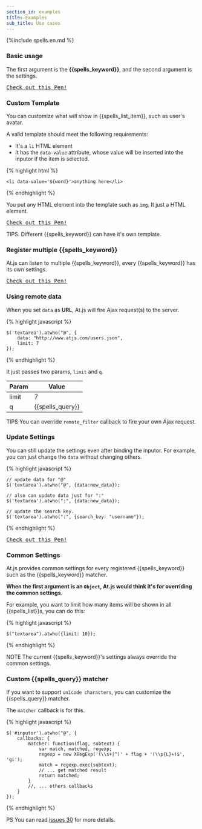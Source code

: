 ```yaml
---
section_id: examples
title: Examples
sub_title: Use cases
---
```

{%include spells.en.md %}


### Basic usage

The first argument is the **{{spells_keyword}}**, and the second argument is the settings.

<pre class="codepen" data-height="300" data-type="result" data-href="Lzfkb" data-user="ichord" data-safe="true"><code></code><a href="http://codepen.io/ichord/pen/Lzfkb">Check out this Pen!</a></pre>


### Custom Template

You can customize what will show in {{spells_list_item}}, such as user's avatar.

A valid template should meet the following requirements:

* It's a `li` HTML element
* It has the `data-value` attribute, whose value will be inserted into the inputor if the item is selected.

{% highlight html %}

    <li data-value='${word}'>anything here</li>

{% endhighlight %}

You put any HTML element into the template such as `img`. It just a HTML element.

<pre class="codepen" data-height="300" data-type="result" data-href="wIvHJ" data-user="ichord" data-safe="true"><code></code><a href="http://codepen.io/ichord/pen/wIvHJ">Check out this Pen!</a></pre>

<span class="label label-info">TIPS.</span> Different {{spells_keyword}} can have it's own template.


### Register multiple {{spells_keyword}}

At.js can listen to multiple {{spells_keyword}}, every {{spells_keyword}} has its own settings.

<pre class="codepen" data-height="300" data-type="result" data-href="DrLcx" data-user="ichord" data-safe="true"><code></code><a href="http://codepen.io/ichord/pen/DrLcx">Check out this Pen!</a></pre>


### Using remote data

When you set `data` as **URL**, At.js will fire Ajax request(s) to the server.

{% highlight javascript %}

    $('textarea').atwho("@", {
        data: "http://www.atjs.com/users.json",
        limit: 7
    });

{% endhighlight %}

It just passes two params, `limit` and `q`.

<table class="table table-bordered table-striped" style="width: auto;">
    <thead>
        <tr>
            <th>Param</th>
            <th>Value</th>
        </tr>
    </thead>
    <tbody>
        <tr>
            <td>limit</td>
            <td>7</td>
        </tr>
        <tr>
            <td>q</td>
            <td>{{spells_query}}</td>
        </tr>
    </tbody>
</table>

<span class="label label-info">TIPS</span> You can override `remote_filter` callback to fire your own Ajax request.




### Update Settings

You can still update the settings even after binding the inputor. For example, you can just change the `data` without changing others.

{% highlight javascript %}

    // update data for "@"
    $('textarea').atwho("@", {data:new_data});

    // also can update data just for ":"
    $('textarea').atwho(":", {data:new_data});

    // update the search key.
    $('textarea').atwho(":", {search_key: "username"});

{% endhighlight %}

<pre class="codepen" data-height="300" data-type="result" data-href="BIijm" data-user="ichord" data-safe="true"><code></code><a href="http://codepen.io/ichord/pen/BIijm">Check out this Pen!</a></pre>

### Common Settings

At.js provides common settings for every registered {{spells_keyword}} such as the {{spells_keyword}} matcher.

**When the first argument is an `Object`, At.js would think it's for overriding the common settings**.

For example, you want to limit how many items will be shown in all {{spells_list}}s, you can do this:

{% highlight javascript %}

    $("textarea").atwho({limit: 10});

{% endhighlight %}

<span class="label label-warning">NOTE</span> The current {{spells_keyword}}'s settings always override the common settings.


### Custom {{spells_query}} matcher

If you want to support `unicode characters`, you can customize the {{spells_query}} matcher.

The `matcher` callback is for this.

{% highlight javascript %}

    $('#inputor').atwho("@", {
        callbacks: {
            matcher: function(flag, subtext) {
                var match, matched, regexp;
                regexp = new XRegExp('(\\s+|^)' + flag + '(\\p{L}+)$', 'gi');
                match = regexp.exec(subtext);
                // ... get matched result
                return matched;
            }
            //, ... others callbacks
        }
    });

{% endhighlight %}

<span class="label label-info">PS</span> You can read [issues 30](https://github.com/ichord/At.js/issues/30) for more details.
